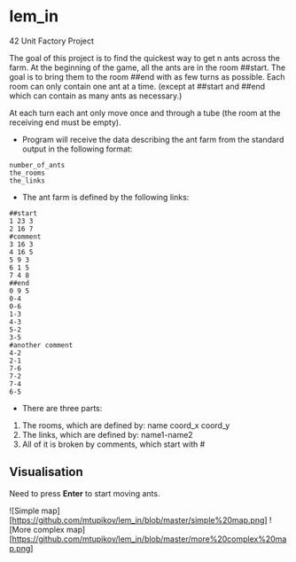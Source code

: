 # lem_in
42 Unit Factory Project

The goal of this project is to find the quickest way to get n ants across the farm.
At the beginning of the game, all the ants are in the room ##start. The goal is
to bring them to the room ##end with as few turns as possible. Each room can
only contain one ant at a time. (except at ##start and ##end which can contain
as many ants as necessary.)

At each turn each ant only move once and through a tube (the room at
the receiving end must be empty).

- Program will receive the data describing the ant farm from the standard output
in the following format:

```
number_of_ants
the_rooms
the_links
```

- The ant farm is defined by the following links:

```
##start
1 23 3
2 16 7
#comment
3 16 3
4 16 5
5 9 3
6 1 5
7 4 8
##end
0 9 5
0-4
0-6
1-3
4-3
5-2
3-5
#another comment
4-2
2-1
7-6
7-2
7-4
6-5
```

- There are three parts:
1. The rooms, which are defined by: name coord_x coord_y
2. The links, which are defined by: name1-name2
3. All of it is broken by comments, which start with #

## Visualisation

Need to press **Enter** to start moving ants.

![Simple map][https://github.com/mtupikov/lem_in/blob/master/simple%20map.png]
![More complex map][https://github.com/mtupikov/lem_in/blob/master/more%20complex%20map.png]
